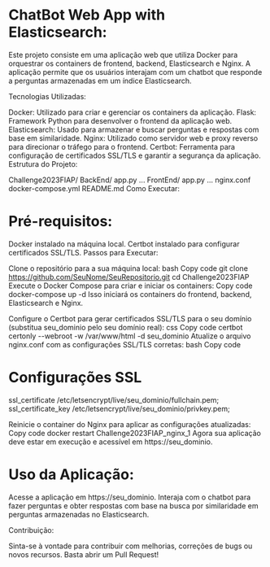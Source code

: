 # ChatBot Web App with Elasticsearch:

Este projeto consiste em uma aplicação web que utiliza Docker para orquestrar os containers de frontend, backend, Elasticsearch e Nginx. A aplicação permite que os usuários interajam com um chatbot que responde a perguntas armazenadas em um índice Elasticsearch.

Tecnologias Utilizadas:

Docker: Utilizado para criar e gerenciar os containers da aplicação.
Flask: Framework Python para desenvolver o frontend da aplicação web.
Elasticsearch: Usado para armazenar e buscar perguntas e respostas com base em similaridade.
Nginx: Utilizado como servidor web e proxy reverso para direcionar o tráfego para o frontend.
Certbot: Ferramenta para configuração de certificados SSL/TLS e garantir a segurança da aplicação.
Estrutura do Projeto:

Challenge2023FIAP/
BackEnd/
app.py
...
FrontEnd/
app.py
...
nginx.conf
docker-compose.yml
README.md
Como Executar:

# Pré-requisitos:

Docker instalado na máquina local.
Certbot instalado para configurar certificados SSL/TLS.
Passos para Executar:

Clone o repositório para a sua máquina local:
bash
Copy code
git clone https://github.com/SeuNome/SeuRepositorio.git
cd Challenge2023FIAP
Execute o Docker Compose para criar e iniciar os containers:
Copy code
docker-compose up -d
Isso iniciará os containers do frontend, backend, Elasticsearch e Nginx.

Configure o Certbot para gerar certificados SSL/TLS para o seu domínio (substitua seu_dominio pelo seu domínio real):
css
Copy code
certbot certonly --webroot -w /var/www/html -d seu_dominio
Atualize o arquivo nginx.conf com as configurações SSL/TLS corretas:
bash
Copy code
# Configurações SSL
ssl_certificate /etc/letsencrypt/live/seu_dominio/fullchain.pem;
ssl_certificate_key /etc/letsencrypt/live/seu_dominio/privkey.pem;

Reinicie o container do Nginx para aplicar as configurações atualizadas:
Copy code
docker restart Challenge2023FIAP_nginx_1
Agora sua aplicação deve estar em execução e acessível em https://seu_dominio.

# Uso da Aplicação:

Acesse a aplicação em https://seu_dominio.
Interaja com o chatbot para fazer perguntas e obter respostas com base na busca por similaridade em perguntas armazenadas no Elasticsearch.

Contribuição:

Sinta-se à vontade para contribuir com melhorias, correções de bugs ou novos recursos. Basta abrir um Pull Request!




